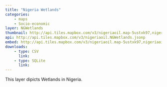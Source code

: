 ```yaml
---
title: "Nigeria Wetlands"
categories: 
    - maps
    - Socio-economic
layer: NGWetlands
thumbnail: http://api.tiles.mapbox.com/v3/nigeriaoil.map-5ustxk97,nigeriaoil.NGWetlands/7/66/61.png
api: http://api.tiles.mapbox.com/v3/nigeriaoil.NGWetlands.jsonp
embed: http://api.tiles.mapbox.com/v3/nigeriaoil.map-5ustxk97,nigeriaoil.NGWetlands.html
downloads:
    - type: CSV
      link: 
    - type: SQLite
      link: 
---
```


This layer dipicts Wetlands in Nigeria.
